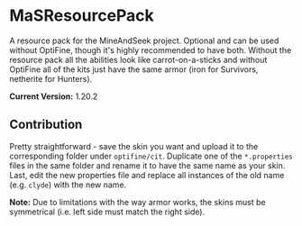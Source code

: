 # MaSResourcePack
A resource pack for the MineAndSeek project. Optional and can be used without OptiFine, though it's highly recommended to have both. Without the resource pack all the abilities look like carrot-on-a-sticks and without OptiFine all of the kits just have the same armor (iron for Survivors, netherite for Hunters).

**Current Version:** 1.20.2

## Contribution
Pretty straightforward - save the skin you want and upload it to the corresponding folder under `optifine/cit`. Duplicate one of the `*.properties` files in the same folder and rename it to have the same name as your skin. Last, edit the new properties file and replace all instances of the old name (e.g. `clyde`) with the new name.

**Note:** Due to limitations with the way armor works, the skins must be symmetrical (i.e. left side must match the right side).
